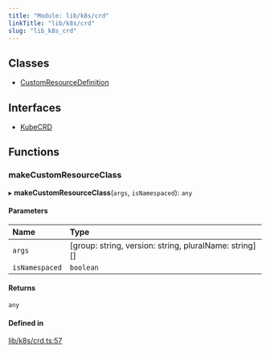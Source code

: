 ```yaml
---
title: "Module: lib/k8s/crd"
linkTitle: "lib/k8s/crd"
slug: "lib_k8s_crd"
---
```


## Classes

- [CustomResourceDefinition](../classes/lib_k8s_crd.CustomResourceDefinition.md)

## Interfaces

- [KubeCRD](../interfaces/lib_k8s_crd.KubeCRD.md)

## Functions

### makeCustomResourceClass

▸ **makeCustomResourceClass**(`args`, `isNamespaced`): `any`

#### Parameters

| Name | Type |
| :------ | :------ |
| `args` | [group: string, version: string, pluralName: string][] |
| `isNamespaced` | `boolean` |

#### Returns

`any`

#### Defined in

[lib/k8s/crd.ts:57](https://github.com/kinvolk/headlamp/blob/490b989/frontend/src/lib/k8s/crd.ts#L57)
